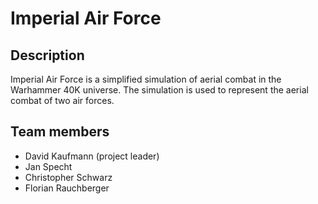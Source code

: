 # Imperial Air Force
## Description
Imperial Air Force is a simplified simulation of aerial combat in the Warhammer 40K universe.
The simulation is used to represent the aerial combat of two air forces.
## Team members
* David Kaufmann (project leader)
* Jan Specht
* Christopher Schwarz
* Florian Rauchberger
